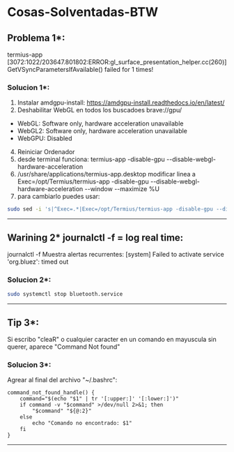 # Cosas-Solventadas-BTW


## Problema 1*: 
termius-app 
[3072:1022/203647.801802:ERROR:gl_surface_presentation_helper.cc(260)] GetVSyncParametersIfAvailable() failed for 1 times!

### Solucion 1*:
1. Instalar amdgpu-install: https://amdgpu-install.readthedocs.io/en/latest/
3. Deshabilitar WebGL en todos los buscadoes brave://gpu/
*   WebGL: Software only, hardware acceleration unavailable
*   WebGL2: Software only, hardware acceleration unavailable
*   WebGPU: Disabled
4. Reiniciar Ordenador
5. desde terminal funciona: termius-app -disable-gpu --disable-webgl-hardware-acceleration
6. /usr/share/applications/termius-app.desktop modificar linea a Exec=/opt/Termius/termius-app -disable-gpu --disable-webgl-hardware-acceleration --window --maximize %U
7. para cambiarlo puedes usar:
```bash
sudo sed -i 's|^Exec=.*|Exec=/opt/Termius/termius-app -disable-gpu --disable-webgl-hardware-acceleration --window --maximize %U|' /usr/share/applications/termius-app.desktop
```

---------------------------
## Warining 2* journalctl -f  = log real time:
journalctl -f  Muestra alertas recurrentes: [system] Failed to activate service 'org.bluez': timed out 
### Solucion 2*:
```bash
sudo systemctl stop bluetooth.service
```
---------------------------
## Tip 3*: 
Si escribo "cleaR" o cualquier caracter en un comando en mayuscula sin querer, aparece "Command Not found"
### Solucion 3*:

Agrear al final del archivo "~/.bashrc": 
```
command_not_found_handle() {
    command="$(echo "$1" | tr '[:upper:]' '[:lower:]')"
    if command -v "$command" >/dev/null 2>&1; then
        "$command" "${@:2}"
    else
        echo "Comando no encontrado: $1"
    fi
}
```
---------------------------
